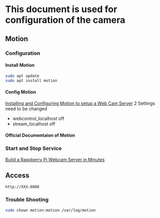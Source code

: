 # This document is used for configuration of the camera 

## Motion 
### Configuration 
#### Install Motion 
```bash
sudo apt update
sudo apt install motion
```
#### Config Motion 
[Installing and Configuring Motion to setup a Web Cam Server](https://youtu.be/p1An7l0PY2M?si=YRj94RmDif8keInj) 
2 Settings need to be changed 
- webcontrol_localhost off
- stream_localhost off

#### Official Documentaion of Motion 
[](https://motion-project.github.io/motion_config.html#basic_setup_network) 

### Start and Stop Service 
[Build a Raspberry Pi Webcam Server in Minutes](https://pimylifeup.com/raspberry-pi-webcam-server/) 
## Access 
```
http://XXX:8080 
```

### Trouble Shooting 
[](https://raspberrypi.stackexchange.com/questions/78715/motion-daemon-var-log-motion-motion-log-permission-denied)
```bash
sudo chown motion:motion /var/log/motion
```
